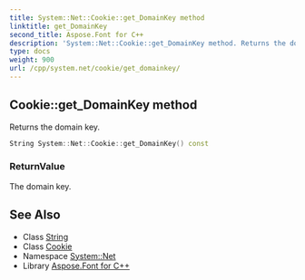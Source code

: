 ```yaml
---
title: System::Net::Cookie::get_DomainKey method
linktitle: get_DomainKey
second_title: Aspose.Font for C++
description: 'System::Net::Cookie::get_DomainKey method. Returns the domain key in C++.'
type: docs
weight: 900
url: /cpp/system.net/cookie/get_domainkey/
---
```

## Cookie::get_DomainKey method


Returns the domain key.

```cpp
String System::Net::Cookie::get_DomainKey() const
```


### ReturnValue

The domain key.

## See Also

* Class [String](../../../system/string/)
* Class [Cookie](../)
* Namespace [System::Net](../../)
* Library [Aspose.Font for C++](../../../)
